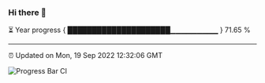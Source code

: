 ### Hi there 👋

⏳ Year progress { █████████████████████▁▁▁▁▁▁▁▁▁ } 71.65 %

---

⏰ Updated on Mon, 19 Sep 2022 12:32:06 GMT

![Progress Bar CI](https://github.com/liununu/liununu/workflows/Progress%20Bar%20CI/badge.svg)
